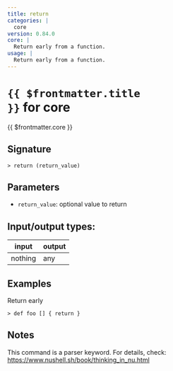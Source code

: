 ```yaml
---
title: return
categories: |
  core
version: 0.84.0
core: |
  Return early from a function.
usage: |
  Return early from a function.
---
```


# <code>{{ $frontmatter.title }}</code> for core

<div class='command-title'>{{ $frontmatter.core }}</div>

## Signature

```> return (return_value)```

## Parameters

 -  `return_value`: optional value to return


## Input/output types:

| input   | output |
| ------- | ------ |
| nothing | any    |

## Examples

Return early
```shell
> def foo [] { return }

```

## Notes
This command is a parser keyword. For details, check:
  https://www.nushell.sh/book/thinking_in_nu.html
